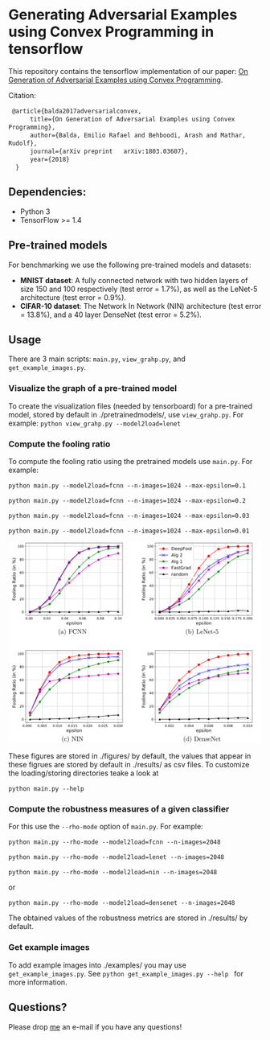 # Generating Adversarial Examples using Convex Programming in tensorflow
This repository contains the tensorflow implementation of our paper: [On Generation of Adversarial Examples using Convex Programming](https://arxiv.org/abs/1803.03607).

Citation:

     @article{balda2017adversarialconvex,
          title={On Generation of Adversarial Examples using Convex Programming},
          author={Balda, Emilio Rafael and Behboodi, Arash and Mathar, Rudolf},
          journal={arXiv preprint	arXiv:1803.03607},
          year={2018}
      }

## Dependencies:

+ Python 3
+ TensorFlow >= 1.4

## Pre-trained models

For benchmarking we use the following pre-trained models and datasets:

* **MNIST dataset**: A fully connected network with two hidden layers of size 150 and 100 respectively (test error = 1.7\%), as well as the LeNet-5 architecture (test error = 0.9\%).
* **CIFAR-10 dataset**:  The Network In Network (NIN) architecture (test error = 13.8\%), and a 40 layer DenseNet (test error = 5.2\%).

## Usage

There are 3 main scripts: `main.py`, `view_grahp.py`, and `get_example_images.py`.

### Visualize the graph of a pre-trained model

To create the visualization files (needed by tensorboard) for a pre-trained model, stored by default in ./pretrainedmodels/, use `view_grahp.py`. For example:
``
python view_grahp.py --model2load=lenet
``

### Compute the fooling ratio

To compute the fooling ratio using the pretrained models use `main.py`. For example:

```
python main.py --model2load=fcnn --n-images=1024 --max-epsilon=0.1
```
```
python main.py --model2load=fcnn --n-images=1024 --max-epsilon=0.2
```
```
python main.py --model2load=fcnn --n-images=1024 --max-epsilon=0.03
```
```
python main.py --model2load=fcnn --n-images=1024 --max-epsilon=0.01
```
![result](resultingfigures.png)

These figures are stored in ./figures/ by default, the values that appear in these figrues are stored by default in ./results/ as csv files. To customize the loading/storing directories teake a look at 
```
python main.py --help
```

### Compute the robustness measures of a given classifier

For this use the `--rho-mode` option of `main.py`. For example:
```
python main.py --rho-mode --model2load=fcnn --n-images=2048
```
```
python main.py --rho-mode --model2load=lenet --n-images=2048
```
```
python main.py --rho-mode --model2load=nin --n-images=2048
```
or
```
python main.py --rho-mode --model2load=densenet --n-images=2048
```

The obtained values of the robustness metrics are stored in ./results/ by default. 

### Get example images

To add example images into ./examples/ you may use `get_example_images.py`. See 
``
python get_example_images.py --help 
``
for more information.

## Questions?

Please drop [me](http://ti.rwth-aachen.de/staff/page.php?user=Emilio%20Balda) an e-mail if you have any questions!
